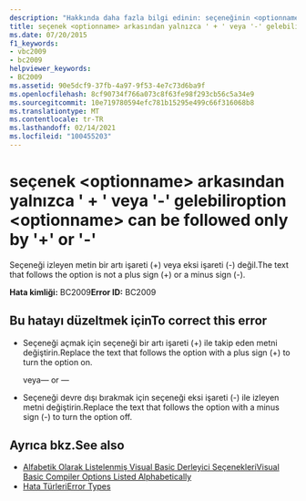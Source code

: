 ```yaml
---
description: "Hakkında daha fazla bilgi edinin: seçeneğinin <optionname> arkasından yalnızca ' + ' veya '-' gelebilir"
title: seçenek <optionname> arkasından yalnızca ' + ' veya '-' gelebilir
ms.date: 07/20/2015
f1_keywords:
- vbc2009
- bc2009
helpviewer_keywords:
- BC2009
ms.assetid: 90e5dcf9-37fb-4a97-9f53-4e7c73d6ba9f
ms.openlocfilehash: 8cf90734f766a073c8f63fe98f293cb56c5a34e9
ms.sourcegitcommit: 10e719780594efc781b15295e499c66f316068b8
ms.translationtype: MT
ms.contentlocale: tr-TR
ms.lasthandoff: 02/14/2021
ms.locfileid: "100455203"
---
```

# <a name="option-optionname-can-be-followed-only-by--or--"></a><span data-ttu-id="2f736-103">seçenek \<optionname> arkasından yalnızca ' + ' veya '-' gelebilir</span><span class="sxs-lookup"><span data-stu-id="2f736-103">option \<optionname> can be followed only by '+' or '-'</span></span>

<span data-ttu-id="2f736-104">Seçeneği izleyen metin bir artı işareti (+) veya eksi işareti (-) değil.</span><span class="sxs-lookup"><span data-stu-id="2f736-104">The text that follows the option is not a plus sign (+) or a minus sign (-).</span></span>  
  
 <span data-ttu-id="2f736-105">**Hata kimliği:** BC2009</span><span class="sxs-lookup"><span data-stu-id="2f736-105">**Error ID:** BC2009</span></span>  
  
## <a name="to-correct-this-error"></a><span data-ttu-id="2f736-106">Bu hatayı düzeltmek için</span><span class="sxs-lookup"><span data-stu-id="2f736-106">To correct this error</span></span>  
  
- <span data-ttu-id="2f736-107">Seçeneği açmak için seçeneği bir artı işareti (+) ile takip eden metni değiştirin.</span><span class="sxs-lookup"><span data-stu-id="2f736-107">Replace the text that follows the option with a plus sign (+) to turn the option on.</span></span>  
  
     <span data-ttu-id="2f736-108">veya</span><span class="sxs-lookup"><span data-stu-id="2f736-108">— or —</span></span>  
  
- <span data-ttu-id="2f736-109">Seçeneği devre dışı bırakmak için seçeneği eksi işareti (-) ile izleyen metni değiştirin.</span><span class="sxs-lookup"><span data-stu-id="2f736-109">Replace the text that follows the option with a minus sign (-) to turn the option off.</span></span>  
  
## <a name="see-also"></a><span data-ttu-id="2f736-110">Ayrıca bkz.</span><span class="sxs-lookup"><span data-stu-id="2f736-110">See also</span></span>

- [<span data-ttu-id="2f736-111">Alfabetik Olarak Listelenmiş Visual Basic Derleyici Seçenekleri</span><span class="sxs-lookup"><span data-stu-id="2f736-111">Visual Basic Compiler Options Listed Alphabetically</span></span>](../reference/command-line-compiler/compiler-options-listed-alphabetically.md)
- [<span data-ttu-id="2f736-112">Hata Türleri</span><span class="sxs-lookup"><span data-stu-id="2f736-112">Error Types</span></span>](../programming-guide/language-features/error-types.md)

